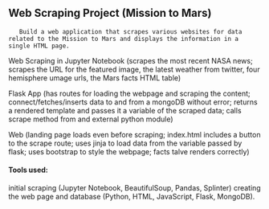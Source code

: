 ## Web Scraping Project (Mission to Mars)

       Build a web application that scrapes various websites for data related to the Mission to Mars and displays the information in a single HTML page.

Web Scraping in Jupyter Notebook (scrapes the most recent NASA news; scrapes the URL for the featured image, the latest weather from twitter, four hemisphere umage urls, the Mars facts HTML table)

Flask App (has routes for loading the webpage and scraping the content; connect/fetches/inserts data to and from a mongoDB without error; returns a rendered template and passes it a variable of the scraped data; calls scrape method from and external python module)

Web (landing page loads even before scraping; index.html includes a button to the scrape route; uses jinja to load data from the variable passed by flask; uses bootstrap to style the webpage; facts talve renders correctly)

#### Tools used: 
initial scraping (Jupyter Notebook, BeautifulSoup, Pandas, Splinter)
creating the web page and database (Python, HTML, JavaScript, Flask, MongoDB).




